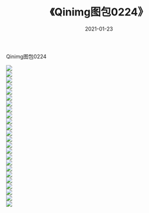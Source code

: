 ﻿---
layout: post
title:  《Qinimg图包0224》
date:   2021-01-23
img: http://imgx.orgx.ga/Qinimg图包/Qinimg图包0224/000.jpg
categories: [美女, 清纯, 唯美]
---

Qinimg图包0224

 ![](http://imgx.orgx.ga/Qinimg图包/Qinimg图包0224/001.jpg) <br>![](http://imgx.orgx.ga/Qinimg图包/Qinimg图包0224/002.jpg) <br>![](http://imgx.orgx.ga/Qinimg图包/Qinimg图包0224/003.jpg) <br>![](http://imgx.orgx.ga/Qinimg图包/Qinimg图包0224/004.jpg) <br>![](http://imgx.orgx.ga/Qinimg图包/Qinimg图包0224/005.jpg) <br>![](http://imgx.orgx.ga/Qinimg图包/Qinimg图包0224/006.jpg) <br>![](http://imgx.orgx.ga/Qinimg图包/Qinimg图包0224/007.jpg) <br>![](http://imgx.orgx.ga/Qinimg图包/Qinimg图包0224/008.jpg) <br>![](http://imgx.orgx.ga/Qinimg图包/Qinimg图包0224/009.jpg) <br>![](http://imgx.orgx.ga/Qinimg图包/Qinimg图包0224/010.jpg) <br>![](http://imgx.orgx.ga/Qinimg图包/Qinimg图包0224/011.jpg) <br>![](http://imgx.orgx.ga/Qinimg图包/Qinimg图包0224/012.jpg) <br>![](http://imgx.orgx.ga/Qinimg图包/Qinimg图包0224/013.jpg) <br>![](http://imgx.orgx.ga/Qinimg图包/Qinimg图包0224/014.jpg) <br>![](http://imgx.orgx.ga/Qinimg图包/Qinimg图包0224/015.jpg) <br>![](http://imgx.orgx.ga/Qinimg图包/Qinimg图包0224/016.jpg) <br>![](http://imgx.orgx.ga/Qinimg图包/Qinimg图包0224/017.jpg) <br>![](http://imgx.orgx.ga/Qinimg图包/Qinimg图包0224/018.jpg) <br>![](http://imgx.orgx.ga/Qinimg图包/Qinimg图包0224/019.jpg) <br>![](http://imgx.orgx.ga/Qinimg图包/Qinimg图包0224/020.jpg) <br>![](http://imgx.orgx.ga/Qinimg图包/Qinimg图包0224/021.jpg) <br>![](http://imgx.orgx.ga/Qinimg图包/Qinimg图包0224/022.jpg) <br>![](http://imgx.orgx.ga/Qinimg图包/Qinimg图包0224/023.jpg) <br>![](http://imgx.orgx.ga/Qinimg图包/Qinimg图包0224/024.jpg) <br>